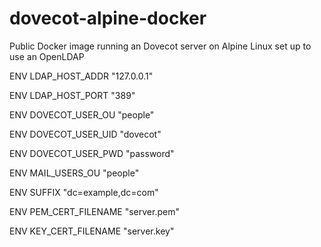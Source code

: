 # dovecot-alpine-docker
Public Docker image running an Dovecot server on Alpine Linux set up to use an OpenLDAP


ENV LDAP_HOST_ADDR "127.0.0.1"

ENV LDAP_HOST_PORT "389"

ENV DOVECOT_USER_OU "people"

ENV DOVECOT_USER_UID "dovecot"

ENV DOVECOT_USER_PWD "password"

ENV MAIL_USERS_OU "people"

ENV SUFFIX "dc=example,dc=com"

ENV PEM_CERT_FILENAME "server.pem"

ENV KEY_CERT_FILENAME "server.key"
